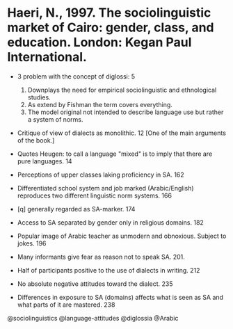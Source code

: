 # Haeri, N., 1997. The sociolinguistic market of Cairo: gender, class, and education. London: Kegan Paul International. 

- 3 problem with the concept of diglossi: 5
    1. Downplays the need for empirical sociolinguistic and ethnological studies.
    2. As extend by Fishman the term covers everything.
    3. The model original not intended to describe language use but rather a system of norms.

- Critique of view of dialects as monolithic. 12 [One of the main arguments of the book.] 

- Quotes Heugen: to call a language "mixed" is to imply that there are pure languages. 14

- Perceptions of upper classes laking proficiency in SA. 162

- Differentiated school system and job marked (Arabic/English) reproduces two different linguistic norm systems. 166

- [q] generally regarded as SA-marker. 174

- Access to SA separated by gender only in religious domains. 182

- Popular image of Arabic teacher as unmodern and obnoxious. Subject to jokes. 196

- Many informants give fear as reason not to speak SA. 201.

- Half of participants positive to the use of dialects in writing. 212

- No absolute negative attitudes toward the dialect. 235

- Differences in exposure to SA (domains) affects what is seen as SA and what parts of it are mastered. 238
 
@sociolinguistics
@language-attitudes
@diglossia
@Arabic
